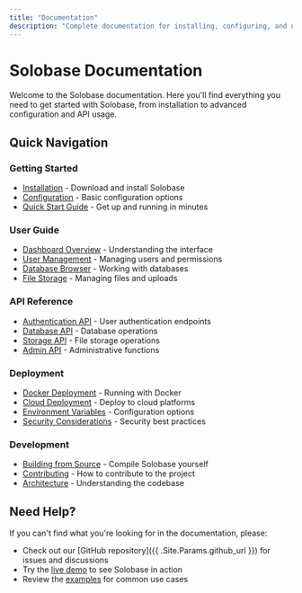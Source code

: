 ```yaml
---
title: "Documentation"
description: "Complete documentation for installing, configuring, and using Solobase"
---
```


# Solobase Documentation

Welcome to the Solobase documentation. Here you'll find everything you need to get started with Solobase, from installation to advanced configuration and API usage.

## Quick Navigation

### Getting Started
- [Installation](/docs/installation/) - Download and install Solobase
- [Configuration](/docs/configuration/) - Basic configuration options
- [Quick Start Guide](/docs/quick-start/) - Get up and running in minutes

### User Guide
- [Dashboard Overview](/docs/dashboard/) - Understanding the interface
- [User Management](/docs/users/) - Managing users and permissions
- [Database Browser](/docs/database/) - Working with databases
- [File Storage](/docs/storage/) - Managing files and uploads

### API Reference
- [Authentication API](/docs/api/auth/) - User authentication endpoints
- [Database API](/docs/api/database/) - Database operations
- [Storage API](/docs/api/storage/) - File storage operations
- [Admin API](/docs/api/admin/) - Administrative functions

### Deployment
- [Docker Deployment](/docs/deployment/docker/) - Running with Docker
- [Cloud Deployment](/docs/deployment/cloud/) - Deploy to cloud platforms
- [Environment Variables](/docs/deployment/environment/) - Configuration options
- [Security Considerations](/docs/deployment/security/) - Security best practices

### Development
- [Building from Source](/docs/development/building/) - Compile Solobase yourself
- [Contributing](/docs/development/contributing/) - How to contribute to the project
- [Architecture](/docs/development/architecture/) - Understanding the codebase

## Need Help?

If you can't find what you're looking for in the documentation, please:

- Check out our [GitHub repository]({{ .Site.Params.github_url }}) for issues and discussions
- Try the [live demo](/demo/) to see Solobase in action
- Review the [examples](/docs/examples/) for common use cases